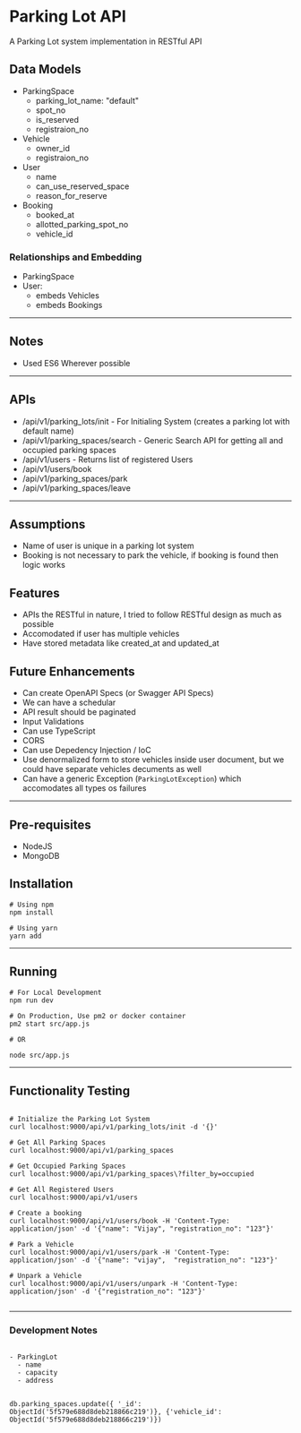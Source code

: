 # Parking Lot API

A Parking Lot system implementation in RESTful API

## Data Models

- ParkingSpace
  - parking_lot_name: "default"
  - spot_no
  - is_reserved
  - registraion_no
- Vehicle
  - owner_id
  - registraion_no
- User
  - name
  - can_use_reserved_space
  - reason_for_reserve
- Booking
  - booked_at
  - allotted_parking_spot_no
  - vehicle_id

### Relationships and Embedding

- ParkingSpace
- User:
  - embeds Vehicles
  - embeds Bookings

---

## Notes

- Used ES6 Wherever possible

---

## APIs

- /api/v1/parking_lots/init - For Initialing System (creates a parking lot with default name)
- /api/v1/parking_spaces/search - Generic Search API for getting all and occupied parking spaces
- /api/v1/users - Returns list of registered Users
- /api/v1/users/book
- /api/v1/parking_spaces/park
- /api/v1/parking_spaces/leave

---

## Assumptions
- Name of user is unique in a parking lot system
- Booking is not necessary to park the vehicle, if booking is found then logic works


## Features
- APIs the RESTful in nature, I tried to follow RESTful design as much as possible
- Accomodated if user has multiple vehicles
- Have stored metadata like created_at and updated_at


## Future Enhancements
- Can create OpenAPI Specs (or Swagger API Specs)
- We can have a schedular
- API result should be paginated
- Input Validations
- Can use TypeScript
- CORS
- Can use Depedency Injection / IoC
- Use denormalized form to store vehicles inside user document, but we could have separate vehicles decuments as well
- Can have a generic Exception (`ParkingLotException`) which accomodates all types os failures

---

## Pre-requisites

- NodeJS
- MongoDB

## Installation

```shell
# Using npm
npm install

# Using yarn
yarn add
```

---

## Running

```shell
# For Local Development
npm run dev

# On Production, Use pm2 or docker container
pm2 start src/app.js

# OR

node src/app.js
```

---

## Functionality Testing

```shell

# Initialize the Parking Lot System
curl localhost:9000/api/v1/parking_lots/init -d '{}'

# Get All Parking Spaces
curl localhost:9000/api/v1/parking_spaces

# Get Occupied Parking Spaces
curl localhost:9000/api/v1/parking_spaces\?filter_by=occupied 

# Get All Registered Users
curl localhost:9000/api/v1/users

# Create a booking
curl localhost:9000/api/v1/users/book -H 'Content-Type: application/json' -d '{"name": "Vijay", "registration_no": "123"}'

# Park a Vehicle
curl localhost:9000/api/v1/users/park -H 'Content-Type: application/json' -d '{"name": "vijay",  "registration_no": "123"}'

# Unpark a Vehicle
curl localhost:9000/api/v1/users/unpark -H 'Content-Type: application/json' -d '{"registration_no": "123"}'


```

---

### Development Notes

```shell

- ParkingLot
  - name
  - capacity
  - address


db.parking_spaces.update({ '_id': ObjectId('5f579e688d8deb218866c219')}, {'vehicle_id': ObjectId('5f579e688d8deb218866c219')})


```
